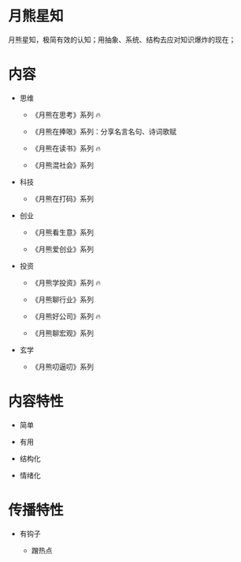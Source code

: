 # 月熊星知

月熊星知，极简有效的认知；用抽象、系统、结构去应对知识爆炸的现在；

# 内容

- 思维

  - 《月熊在思考》系列 🔥

  - 《月熊在捧哏》系列：分享名言名句、诗词歌赋

  - 《月熊在读书》系列 🔥

  - 《月熊混社会》系列

- 科技

  - 《月熊在打码》系列

- 创业

  - 《月熊看生意》系列

  - 《月熊爱创业》系列

- 投资

  - 《月熊学投资》系列 🔥

  - 《月熊聊行业》系列

  - 《月熊好公司》系列 🔥

  - 《月熊聊宏观》系列

- 玄学

  - 《月熊叨逼叨》系列

# 内容特性

- 简单

- 有用

- 结构化

- 情绪化

# 传播特性

- 有钩子

  - 蹭热点
